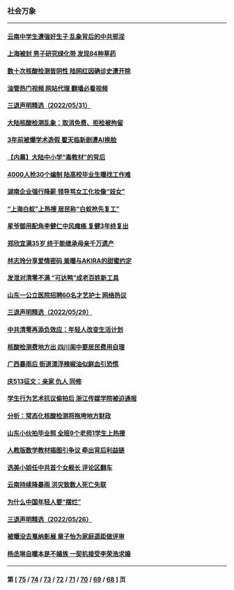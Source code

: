 ### 社会万象
---
#### [云南中学生遭强奸生子 乱象背后的中共邪淫](../../pages/ncid282/n13750214.md?06020445) 
#### [上海被封 男子研究绿化带 发现84种草药](../../pages/ncid282/n13750071.md?06020445) 
#### [数十次核酸检测皆阴性 陆网红因确诊史遭开除](../../pages/ncid282/n13749706.md?06020445) 
#### [油管热门视频 网站代理 翻墙必看视频](http://209.222.30.114:81/youtube.html?06020445)
#### [三退声明精选（2022/05/31）](../../pages/ncid282/n13749814.md?06020445) 
#### [大陆核酸检测乱象：取消免费、拒检被拘留](../../pages/ncid282/n13749693.md?06020445) 
#### [3年前被爆学术造假 翟天临新剧遭AI换脸](../../pages/ncid282/n13749545.md?06020445) 
#### [【内幕】大陆中小学“毒教材”的背后](../../pages/ncid282/n13749434.md?06020445) 
#### [4000人抢30个编制 陆高校毕业生曝找工作难](../../pages/ncid282/n13749224.md?06020445) 
#### [湖南企业强行降薪 领导骂女工化妆像“妓女”](../../pages/ncid282/n13749066.md?06020445) 
#### [“上海白蚁”上热搜 居民称“白蚁抢先复工”](../../pages/ncid282/n13740216.md?06020445) 
#### [星爷御用配角李健仁中风瘫痪 复健3年终复出](../../pages/ncid282/n13748938.md?06020445) 
#### [郑欣宜满35岁 终于能继承母亲千万遗产](../../pages/ncid282/n13748858.md?06020445) 
#### [林志玲分享爱情密码 羞曝与AKIRA的甜蜜约定](../../pages/ncid282/n13748903.md?06020445) 
#### [发泄对清零不满 “可达鸭”成老百姓新工具](../../pages/ncid282/n13748816.md?06020445) 
#### [山东一公立医院招聘60名才艺护士 网络热议](../../pages/ncid282/n13748430.md?06020445) 
#### [三退声明精选（2022/05/29）](../../pages/ncid282/n13748315.md?06020445) 
#### [中共清零再添负效应：年轻人改变生活计划](../../pages/ncid282/n13748102.md?06020445) 
#### [核酸检测费地方出 四川阆中要居民费用自理](../../pages/ncid282/n13747265.md?06020445) 
#### [广西暴雨后 街道漂浮辣椒油似鲜血引恐慌](../../pages/ncid282/n13747767.md?06020445) 
#### [庆513征文：亲家 仇人 同修](../../pages/ncid282/n13747547.md?06020445) 
#### [学生行为艺术抗议偷拍后 浙江传媒学院被迫通报](../../pages/ncid282/n13747378.md?06020445) 
#### [分析：常态化核酸检测将拖垮地方财政](../../pages/ncid282/n13747225.md?06020445) 
#### [山东小伙拍毕业照 全班9个老师1学生上热搜](../../pages/ncid282/n13747276.md?06020445) 
#### [人教版数学教材插图引争议 牵出背后利益链](../../pages/ncid282/n13746987.md?06020445) 
#### [选美小姐任中共首个女舰长 评论区翻车](../../pages/ncid282/n13746847.md?06020445) 
#### [云南持续降暴雨 洪灾致数人死亡失联](../../pages/ncid282/n13746734.md?06020445) 
#### [为什么中国年轻人要“摆烂”](../../pages/ncid282/n13746219.md?06020445) 
#### [三退声明精选（2022/05/26）](../../pages/ncid282/n13746358.md?06020445) 
#### [被曝没去戛纳影展 章子怡为家庭遥距做评审](../../pages/ncid282/n13746195.md?06020445) 
#### [杨丞琳自曝本是不婚族 一契机接受李荣浩求婚](../../pages/ncid282/n13746140.md?06020445) 

---
#### 第 [ [75](./75.md?06020445) / [74](./74.md?06020445) / [73](./73.md?06020445) / [72](./72.md?06020445) / [71](./71.md?06020445) / [70](./70.md?06020445) / [69](./69.md?06020445) / [68](./68.md?06020445) ] 页
